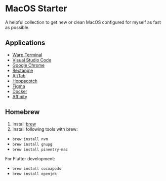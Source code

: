 # MacOS Starter

A helpful collection to get new or clean MacOS configured for myself as fast as possible.

## Applications

- [Warp Terminal](https://www.warp.dev/)
- [Visual Studio Code](https://code.visualstudio.com/)
- [Google Chrome](https://www.google.com/chrome/)
- [Rectangle](https://rectangleapp.com/)
- [AltTab](https://alt-tab-macos.netlify.app/)
- [Hoppscotch](https://hoppscotch.io/)
- [Figma](https://www.figma.com/downloads/)
- [Docker](https://www.docker.com/products/docker-desktop/)
- [Affinity](https://affinity.serif.com/)

## Homebrew

1) Install [brew](https://brew.sh/)
2) Install following tools with brew:

- `brew install nvm`
- `brew install gnupg`
- `brew install pinentry-mac`

For Flutter development:

- `brew install cocoapods`
- `brew install openjdk`
